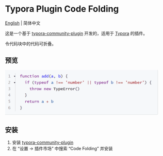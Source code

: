 # Typora Plugin Code Folding

[English](./README.md) | 简体中文

这是一个基于 [typora-community-plugin][core] 开发的，适用于 [Typora](https://typora.io) 的插件。

令代码块中的代码可折叠。

## 预览

![](./docs/assets/base.gif)

## 安装

1. 安装 [typora-community-plugin][core]
2. 在 “设置 -> 插件市场” 中搜索 “Code Folding” 并安装



[core]: https://github.com/typora-community-plugin/typora-community-plugin
